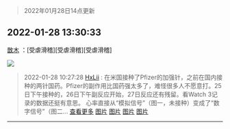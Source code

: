 > 2022年01月28日14点更新
<link rel="stylesheet" href="https://cdn.jsdelivr.net/gh/taotie6/sampleJSON@main/css/photo_show.css">
<meta name="referrer" content="no-referrer" />


 ## 2022-01-28 13:30:33 

 [㪚木](https://www.coolapk.com/feed/33155973?shareKey=YjhlMTI5YmI3MjA0NjFmMzg2NGM~) ：[受虐滑稽][受虐滑稽][受虐滑稽] 

<div class="album">
<img class="img-item" src="http://image.coolapk.com/feed/2022/0128/13/1081091_e245e762_7831_7774_751@1080x7036.jpeg" />
</div>

> 2022-01-28 10:27:28 
> [HxLii](https://www.coolapk.com/feed/33151561?shareKey=ZDk1MzhiMDE3N2IwNjFmMzg2NGM~) : 在米国接种了Pfizer的加强针，之前在国内接种的两针国药。Pfizer的副作用比国药强太多了，难怪很多人不愿意打。25日下午接种的，26日下午副反应开始，27日反应还有残留。看Watch 3记录的数据还挺有意思。  心率直接从“模拟信号”（图一，未接种）变成了“数字信号”（图二... <a href="">查看更多</a> 
[图片](http://image.coolapk.com/feed/2022/0128/10/3516163_43b93ad4_6844_6026_569@2376x1104.jpeg)
[图片](http://image.coolapk.com/feed/2022/0128/10/3516163_cd9f9758_6844_6031_882@2376x1104.jpeg)
[图片](http://image.coolapk.com/feed/2022/0128/10/3516163_ca8b99f4_6844_6042_125@2376x1104.jpeg)
[图片](http://image.coolapk.com/feed/2022/0128/10/3516163_c781122a_6844_605_543@1152x2376.jpeg)

 ------- 

